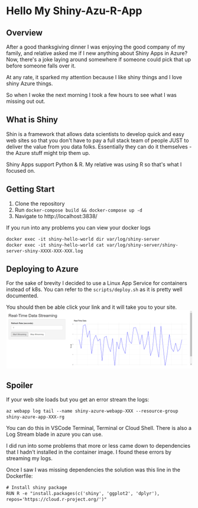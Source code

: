 # Hello My Shiny-Azu-R-App

## Overview

After a good thanksgiving dinner I was enjoying the good company of my family, and relative asked me if I new anything about Shiny Apps in Azure? Now, there's a joke laying around somewhere if someone could pick that up before someone falls over it.

At any rate, it sparked my attention because I like shiny things and I love shiny Azure things.

So when I woke the next morning I took a few hours to see what I was missing out out.

## What  is  Shiny

Shin is a framework that allows data scientists to develop quick and easy web sites so that you don't have to pay a full stack team of people JUST to deliver the value from you data folks. Essentially they can do it themselves - the Azure stuff might trip them up.

Shiny Apps support Python & R. My relative was using R so that's what I focused on.

## Getting Start
1. Clone the repository
2. Run `docker-compose build && docker-compose up -d`
3. Navigate to http://localhost:3838/

If you run into any problems you can view your docker logs

```
docker exec -it shiny-hello-world dir var/log/shiny-server
docker exec -it shiny-hello-world cat var/log/shiny-server/shiny-server-shiny-XXXX-XXX-XXX.log
```

## Deploying to Azure

For the sake of  brevity I decided to use a Linux App Service for  containers instead of k8s. You can refer to the `scripts/deploy.sh` as it is pretty well documented. 

You should then be able click your link and it will take you to your site.
![alt text](image.png)

## Spoiler
If your web site loads but you get an error stream the logs:
```
az webapp log tail --name shiny-azure-webapp-XXX --resource-group shiny-azure-app-XXX-rg
```
You can do this in VSCode Terminal, Terminal or Cloud Shell. There is also a Log Stream blade in azure you can use.

I did run into some problems that more or less came down to dependencies that I hadn't installed in the container image. I found these errors by streaming my logs.

Once I saw I was missing dependencies the solution was this line in the Dockerfile:

```
# Install shiny package
RUN R -e "install.packages(c('shiny', 'ggplot2', 'dplyr'), repos='https://cloud.r-project.org/')"
```
